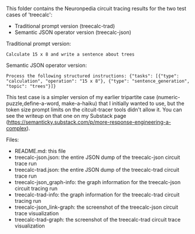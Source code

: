 This folder contains the Neuronpedia circuit tracing results for the two test cases of 'treecalc':
- Traditional prompt version (treecalc-trad)
- Semantic JSON operator version (treecalc-json)

Traditional prompt version:
~~~
Calculate 15 x 8 and write a sentence about trees
~~~

Semantic JSON operator version:
~~~
Process the following structured instructions: {"tasks": [{"type": "calculation", "operation": "15 x 8"}, {"type": "sentence_generation", "topic": "trees"}]}
~~~

This test case is a simpler version of my earlier tripartite case (numeric-puzzle,define-a-word, make-a-haiku) that I initially wanted to use, but the token size prompt limits on the citcuit-tracer tools didn't allow it. You can see the writeup on that one on my Substack page (https://semanticky.substack.com/p/more-response-engineering-a-complex).

Files:
- README.md: this file
- treecalc-json.json: the entire JSON dump of the treecalc-json circuit trace run
- treecalc-trad.json: the entire JSON dump of the treecalc-trad circuit trace run
- treecalc-json_graph-info: the graph information for the treecalc-json circuit tracing run
- treecalc-trad-info: the graph information for the treecalc-trad circuit tracing run
- treecalc-json_link-graph: the screenshot of the treecalc-json circuit trace visualization
- treecalc-trad-graph: the screenshot of the treecalc-trad circuit trace visualization
